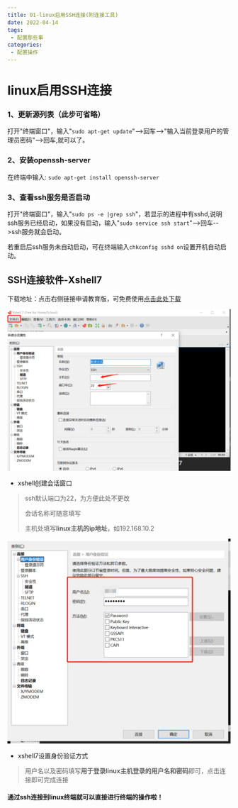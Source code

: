 ```yaml
---
title: 01-linux启用SSH连接(附连接工具)
date: 2022-04-14
tags:
 - 配置那些事
categories: 
 - 配置操作
---
```


# **linux启用SSH连接**

### 1、更新源列表（此步可省略）

打开"终端窗口"，输入"`sudo apt-get update`"-->回车-->"输入当前登录用户的管理员密码"-->回车,就可以了。

### 2、安装openssh-server

在终端中输入: `sudo apt-get install openssh-server`

### 3、查看ssh服务是否启动

打开"终端窗口"，输入"`sudo ps -e |grep ssh`"，若显示的进程中有sshd,说明ssh服务已经启动，如果没有启动，输入"`sudo service ssh start`"-->回车-->ssh服务就会启动。

若重启后ssh服务未自动启动，可在终端输入`chkconfig sshd on`设置开机自动启动。

## **SSH连接软件-Xshell7**

下载地址：点击右侧链接申请教育版，可免费使用<u>[点击此处下载](https://www.xshell.com/zh/free-for-home-school/)</u>

![](./picture/01_1.png)

- xshell创建会话窗口

> ssh默认端口为22，为方便此处不更改
> 
> 会话名称可随意填写
> 
> 主机处填写**linux主机的ip地址**，如192.168.10.2

![](./picture/01_2.png)

- xshell7设置身份验证方式

> 用户名以及密码填写**用于登录linux主机登录的用户名和密码**即可，点击连接即可完成连接

#### **通过ssh连接到linux终端就可以直接进行终端的操作啦！**